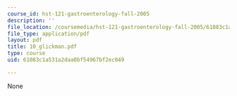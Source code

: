 ```yaml
---
course_id: hst-121-gastroenterology-fall-2005
description: ''
file_location: /coursemedia/hst-121-gastroenterology-fall-2005/61083c1a531a2daa0bf54967bf2ec049_10_glickman.pdf
file_type: application/pdf
layout: pdf
title: 10_glickman.pdf
type: course
uid: 61083c1a531a2daa0bf54967bf2ec049

---
```

None